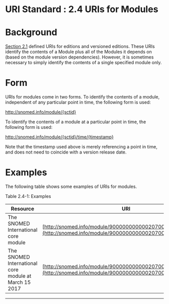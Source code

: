 # URI Standard : 2.4 URIs for Modules

# Background

[Section 2.1](2.1-URIs-for-Editions-and-Versions_29951164.html) defined URIs for editions and versioned editions. These URIs identify the contents of a Module plus all of the Modules it depends on (based on the module version dependencies). However, it is sometimes necessary to simply identify the contents of a single specified module only. 

# Form

URIs for modules come in two forms. To identify the contents of a module, independent of any particular point in time, the following form is used: 

http://snomed.info/module/{sctid}

To identify the contents of a module at a particular point in time, the following form is used:

http://snomed.info/module/{sctid}/time/{timestamp}

Note that the timestamp used above is merely referencing a point in time, and does not need to coincide with a version release date. 

# Examples

The following table shows some examples of URIs for modules. 

Table 2.4-1: Examples

**Resource**| **URI**  
---|---  
The SNOMED International core module| [http://snomed.info/module/900000000000207008](http://snomed.info/module/900000000000207008)  
The SNOMED International core module at March 15 2017| [http://snomed.info/module/900000000000207008/time/20170315](http://snomed.info/module/900000000000207008/time/20170315)  
  
  

* * *
